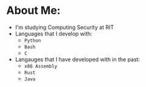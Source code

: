 # About Me:
  - I'm studying Computing Security at RIT
  - Languages that I develop with:
    - ```Python```
    - ```Bash```
    - ```C```
  - Langauges that I have developed with in the past:
    - ```x86 Assembly```
    - ```Rust```
    - ```Java```
  
